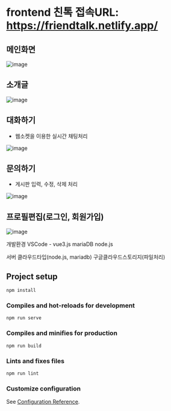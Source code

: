 # frontend 친톡 접속URL: https://friendtalk.netlify.app/

## 메인화면

![image](https://github.com/LJC0831/frontend/assets/121738554/e3d140e9-b264-40a3-b213-0b661b311255)

## 소개글

![image](https://github.com/LJC0831/frontend/assets/121738554/9e55d344-2fc4-4def-9c6c-fcc40ac04a08)

## 대화하기
 - 웹소켓을 이용한 실시간 채팅처리

![image](https://github.com/LJC0831/frontend/assets/121738554/4b04b635-310a-4b1a-a332-6fcde2daccc0)

## 문의하기
 - 게시판 입력, 수정, 삭제 처리

![image](https://github.com/LJC0831/frontend/assets/121738554/6426a95c-e56f-4d70-8459-f56ac6ced6cf)

## 프로필편집(로그인, 회원가입)

![image](https://github.com/LJC0831/frontend/assets/121738554/b1d07141-57cb-46dc-8a66-a4b8ffd18754)





개발환경
VSCode - vue3.js
mariaDB
node.js

서버
클라우드타입(node.js, mariadb)
구글클라우드스토리지(파일처리)


## Project setup
```
npm install
```

### Compiles and hot-reloads for development
```
npm run serve
```

### Compiles and minifies for production
```
npm run build
```

### Lints and fixes files
```
npm run lint
```

### Customize configuration
See [Configuration Reference](https://cli.vuejs.org/config/).
